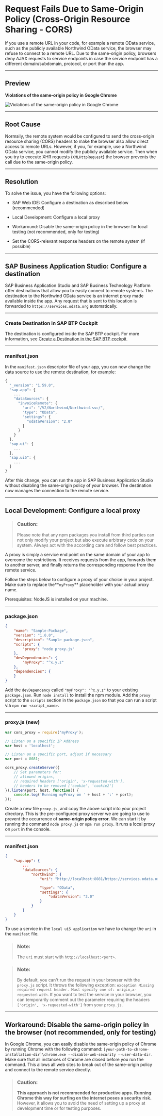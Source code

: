 <!-- loio5bb388fc289d44dca886c8fa25da466e -->

# Request Fails Due to Same-Origin Policy \(Cross-Origin Resource Sharing - CORS\)

If you use a remote URL in your code, for example a remote OData service, such as the publicly available Northwind OData service, the browser may refuse to connect to a remote URL. Due to the same-origin policy, browsers deny AJAX requests to service endpoints in case the service endpoint has a different domain/subdomain, protocol, or port than the app.

***

<a name="loio5bb388fc289d44dca886c8fa25da466e__section_a3s_mvw_p1b"/>

## Preview

  
  
**Violations of the same-origin policy in Google Chrome**

![](../03_Get-Started/images/loio2c36d72282e34903a97197783fe92122_HiRes.png "Violations of the same-origin policy in Google Chrome")

***

<a name="loio5bb388fc289d44dca886c8fa25da466e__section_q5w_mvw_p1b"/>

## Root Cause

Normally, the remote system would be configured to send the cross-origin resource sharing \(CORS\) headers to make the browser also allow direct access to remote URLs. However, if you, for example, use a Northwind OData service, you cannot modify the publicly available service. Then when you try to execute XHR requests \(`XMLHttpRequest`\) the browser prevents the call due to the same-origin policy.

***

<a name="loio5bb388fc289d44dca886c8fa25da466e__section_v4n_mvw_p1b"/>

## Resolution

To solve the issue, you have the following options:

-   SAP Web IDE: Configure a destination as described below \(recommended\)

-   Local Development: Configure a local proxy

-   Workaround: Disable the same-origin policy in the browser for local testing \(not recommended, only for testing\)

-   Set the CORS-relevant response headers on the remote system \(if possible\)


***

<a name="loio5bb388fc289d44dca886c8fa25da466e__UsingHelperService"/>

## SAP Business Application Studio: Configure a destination

SAP Business Application Studio and SAP Business Technology Platform offer destinations that allow you to easily connect to remote systems. The destination to the Northwind OData service is an internet proxy made available inside the app. Any request that is sent to this location is forwarded to `https://services.odata.org` automatically.

***

### Create Destination in SAP BTP Cockpit

The destination is configured inside the SAP BTP cockpit. For more information, see [Create a Destination in the SAP BTP cockpit](https://developers.sap.com/tutorials/cp-cf-create-destination.html).

***

### manifest.json

In the `manifest.json` descriptor file of your app, you can now change the data source to use the remote destination, for example:

```js
{
  "_version": "1.59.0",
  "sap.app": {
	...
	"dataSources": {
	  "invoiceRemote": {
		"uri": "/V2/Northwind/Northwind.svc/",
		"type": "OData",
		"settings": {
		  "odataVersion": "2.0"
		}
	  }
	}
  },
  "sap.ui": {
	...
  },
  "sap.ui5": {
	...
  }
}
```

After this change, you can run the app in SAP Business Application Studio without disabling the same-origin policy of your browser. The destination now manages the connection to the remote service.

***

<a name="loio5bb388fc289d44dca886c8fa25da466e__CORSAnywhere"/>

## Local Development: Configure a local proxy

> ### Caution:  
> Please note that any npm packages you install from third parties can not only modify your project but also execute arbitrary code on your system. Always act with the according care and follow best practices.

A proxy is simply a service end point on the same domain of your app to overcome the restrictions. It receives requests from the app, forwards them to another server, and finally returns the corresponding response from the remote service.

Follow the steps below to configure a proxy of your choice in your project. Make sure to replace the**`myProxy`** placeholder with your actual proxy name.

Prerequisites: NodeJS is installed on your machine.

***

### package.json

```json
{
	"name": "Sample-Package",
	"version": "1.0.0",
	"description": "Sample package.json",
	"scripts": {
		"proxy": "node proxy.js"
	},
	"devDependencies": {
		"myProxy": "^x.y.z"
	},
	"dependencies": {
	}
}
```

Add the `devDependency` called `"myProxy": "^x.y.z"` to your existing `package.json`. Run `node install` to install the npm module. Add the `proxy` script to the `scripts` section in the `package.json` so that you can run a script via `npm run <script_name>`.

***

### proxy.js \(new\)

```js
var cors_proxy = require('myProxy');

// Listen on a specific IP Address
var host = 'localhost';

// Listen on a specific port, adjust if necessary
var port = 8081;

cors_proxy.createServer({
	// Set parameters for:
	// allowed origins,
	// required headers ['origin', 'x-requested-with'],
	// headers to be removed ['cookie', 'cookie2']
}).listen(port, host, function() {
	console.log('Running myProxy on ' + host + ':' + port);
});
```

Create a new file `proxy.js`, and copy the above script into your project directory. This is the pre-configured proxy server we are going to use to prevent the occurrence of **same-origin policy error**. We can start it by running the command `node proxy.js` or `npm run proxy`. It runs a local proxy on `port` in the console.

***

### manifest.json

```json
{
	"sap.app": {
		...
		"dataSources": {
			"northwind": {
				"uri": "http://localhost:8081/https://services.odata.org/V2/Northwind/Northwind.svc/",

				"type": "OData",
				"settings": {
					"odataVersion": "2.0"
				}
			}
		}
	}
}
```

To use a service in the `local ui5 application` we have to change the `uri` in the `manifest` file.

> ### Note:  
> The `uri` must start with `http://localhost:<port>`.

> ### Note:  
> By default, you can't run the request in your browser with the `proxy.js` script. It throws the following exception: `exception Missing required request header. Must specify one of: origin,x-requested-with`. If you want to test the service in your browser, you can temporarily comment out the parameter requiring the headers `['origin', 'x-requested-with']` from your `proxy.js`.

***

<a name="loio5bb388fc289d44dca886c8fa25da466e__DisablingSameOriginPolicy"/>

## Workaround: Disable the same-origin policy in the browser \(not recommended, only for testing\)

In Google Chrome, you can easily disable the same-origin policy of Chrome by running Chrome with the following command: `[your-path-to-chrome-installation-dir]\chrome.exe --disable-web-security --user-data-dir`. Make sure that all instances of Chrome are closed before you run the command. This allows all web sites to break out of the same-origin policy and connect to the remote service directly.

> ### Caution:  
> **This approach is not recommended for productive apps. Running Chrome this way for surfing on the internet poses a security risk.** However, it allows you to avoid the need of setting up a proxy at development time or for testing purposes.

